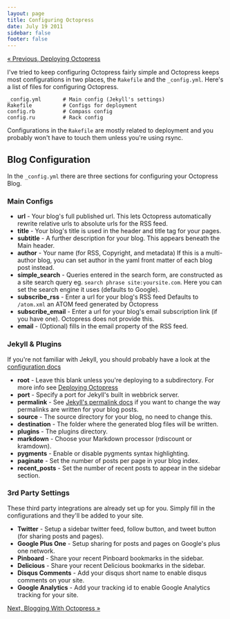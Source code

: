 ```yaml
---
layout: page
title: Configuring Octopress
date: July 19 2011
sidebar: false
footer: false
---
```


[&laquo; Previous, Deploying Octopress](/docs/deploy)

I've tried to keep configuring Octopress fairly simple and Octopress keeps most configurations in two places, the `Rakefile` and the `_config.yml`.
Here's a list of files for configuring Octopress.

    _config.yml       # Main config (Jekyll's settings)
    Rakefile          # Configs for deployment
    config.rb         # Compass config
    config.ru         # Rack config

Configurations in the `Rakefile` are mostly related to deployment and you probably won't have to touch them unless you're using rsync.

## Blog Configuration

In the `_config.yml` there are three sections for configuring your Octopress Blog.

### Main Configs

- **url** - Your blog's full published url. This lets Octopress automatically rewrite relative urls to absolute urls for the RSS feed.
- **title** - Your blog's title is used in the header and title tag for your pages.
- **subtitle** - A further description for your blog. This appears beneath the Main header.
- **author** - Your name (for RSS, Copyright, and metadata) If this is a multi-author blog, you can set author in the yaml front matter of each blog post instead.
- **simple_search** - Queries entered in the search form, are constructed as a site search query eg. `search phrase site:yoursite.com`. Here you can set the search engine it uses (defaults to Google).
- **subscribe_rss** - Enter a url for your blog's RSS feed Defaults to `/atom.xml` an ATOM feed generated by Octopress
- **subscribe_email** - Enter a url for your blog's email subscription link (if you have one). Octopress does not provide this.
- **email** - (Optional) fills in the email property of the RSS feed.

### Jekyll & Plugins
If you're not familiar with Jekyll, you should probably have a look at the [configuration docs](https://github.com/mojombo/jekyll/wiki/Configuration)

- **root** - Leave this blank unless you're deploying to a subdirectory. For more info see [Deploying Octopress](/setup/deploy/)
- **port** - Specify a port for Jekyll's built in webbrick server.
- **permalink** - See [Jekyll's permalink docs](https://github.com/mojombo/jekyll/wiki/Permalinks) if you want to change the way permalinks are written for your blog posts.
- **source** - The source directory for your blog, no need to change this.
- **destination** - The folder where the generated blog files will be written.
- **plugins** - The plugins directory.
- **markdown** - Choose your Markdown processor (rdiscount or kramdown).
- **pygments** - Enable or disable pygments syntax highlighting.
- **paginate** - Set the number of posts per page in your blog index.
- **recent_posts** - Set the number of recent posts to appear in the sidebar section.

### 3rd Party Settings
These third party integrations are already set up for you. Simply fill in the configurations and they'll be added to your site.

- **Twitter** - Setup a sidebar twitter feed, follow button, and tweet button (for sharing posts and pages).
- **Google Plus One** - Setup sharing for posts and pages on Google's plus one network.
- **Pinboard** - Share your recent Pinboard bookmarks in the sidebar.
- **Delicious** - Share your recent Delicious bookmarks in the sidebar.
- **Disqus Comments** - Add your disqus short name to enable disqus comments on your site.
- **Google Analytics** - Add your tracking id to enable Google Analytics tracking for your site.

[Next, Blogging With Octopress &raquo;](/docs/blogging)
